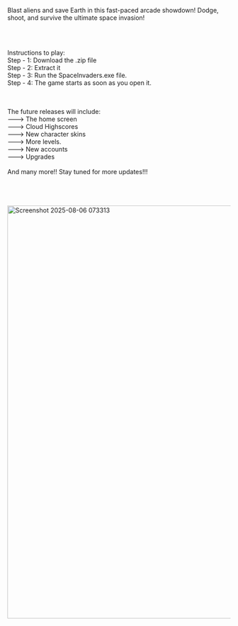 Blast aliens and save Earth in this fast-paced arcade showdown!
Dodge, shoot, and survive the ultimate space invasion!

<br>
<br>

Instructions to play:<br>
Step - 1: Download the .zip file <br>
Step - 2: Extract it <br>
Step - 3: Run the SpaceInvaders.exe file. <br>
Step - 4: The game starts as soon as you open it.<br>

<br>
<br>
The future releases will include:<br>
---> The home screen<br>
---> Cloud Highscores<br>
---> New character skins<br>
---> More levels.<br>
---> New accounts<br>
---> Upgrades<br>
<br>
And many more!! Stay tuned for more updates!!!<br>
<br>
<br>
<br>
<br>
<img width="936" height="933" alt="Screenshot 2025-08-06 073313" src="https://github.com/user-attachments/assets/588d99e1-a9c9-440c-8faf-1cb10f6d4d30" />


